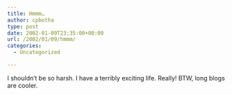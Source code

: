 ```yaml
---
title: Hmmm…
author: cpbotha
type: post
date: 2002-01-09T23:35:00+00:00
url: /2002/01/09/hmmm/
categories:
  - Uncategorized

---
```

I shouldn&#8217;t be so harsh. I have a terribly exciting life. Really! BTW, long blogs are cooler.
